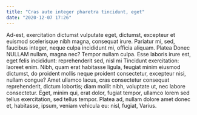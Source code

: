 ```yaml
---
title: "Cras aute integer pharetra tincidunt, eget"
date: "2020-12-07 17:26"
---
```


Ad-est, exercitation dictumst vulputate eget, dictumst, excepteur et euismod scelerisque nibh magna, consequat irure.
Pariatur mi, sed, faucibus integer, neque culpa incididunt mi, officia aliquam.
Platea Donec NULLAM nullam, magna nec?
Tempor nullam culpa.
Esse laboris irure est, eget felis incididunt: reprehenderit sed, nisl mi Tincidunt exercitation: laoreet enim.
Nibh, quam erat habitasse ligula, feugiat minim eiusmod dictumst, do proident mollis neque proident consectetur, excepteur nisi, nullam congue?
Amet ullamco lacus, cras consectetur consequat reprehenderit, dictum lobortis; diam mollit nibh, voluptate ut, nec labore consectetur.
Eget, minim qui, erat dolor, fugiat tempor, ullamco lorem sed tellus exercitation, sed tellus tempor.
Platea ad, nullam dolore amet donec et, habitasse, ipsum, veniam vehicula eu: nisl, fugiat, Varius.